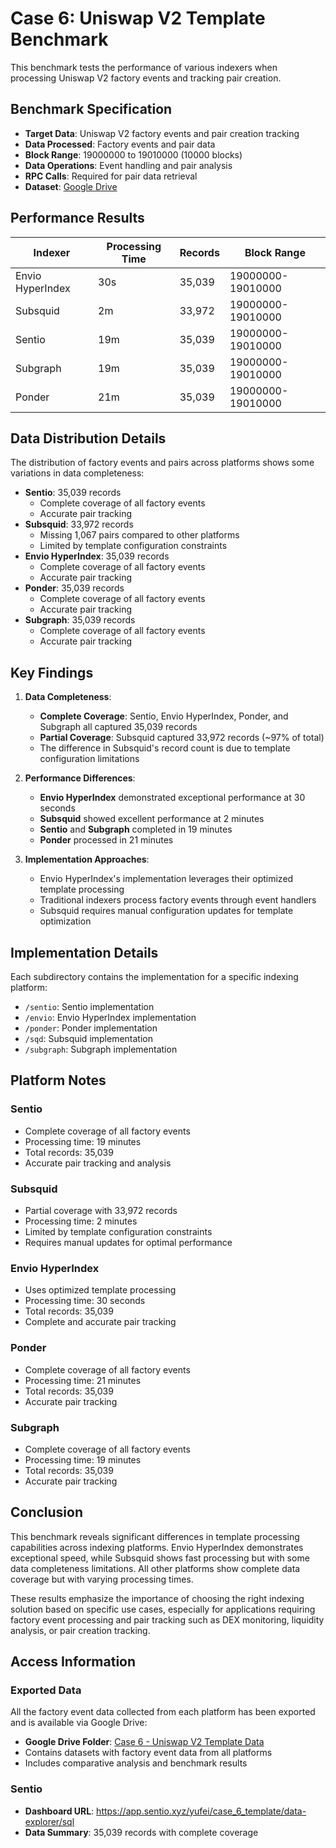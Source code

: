 # Case 6: Uniswap V2 Template Benchmark

This benchmark tests the performance of various indexers when processing Uniswap V2 factory events and tracking pair creation.

## Benchmark Specification

- **Target Data**: Uniswap V2 factory events and pair creation tracking
- **Data Processed**: Factory events and pair data
- **Block Range**: 19000000 to 19010000 (10000 blocks)
- **Data Operations**: Event handling and pair analysis
- **RPC Calls**: Required for pair data retrieval
- **Dataset**: [Google Drive](https://drive.google.com/drive/folders/1407EeP-KzUwzujdnkoP_DiewJNbOHqcY)

## Performance Results

| Indexer    | Processing Time | Records | Block Range |
|------------|----------------|---------|-------------|
| Envio HyperIndex | 30s            | 35,039  | 19000000-19010000 |
| Subsquid   | 2m             | 33,972  | 19000000-19010000 |
| Sentio     | 19m            | 35,039  | 19000000-19010000 |
| Subgraph   | 19m            | 35,039  | 19000000-19010000 |
| Ponder     | 21m            | 35,039  | 19000000-19010000 |

## Data Distribution Details

The distribution of factory events and pairs across platforms shows some variations in data completeness:

- **Sentio**: 35,039 records
  - Complete coverage of all factory events
  - Accurate pair tracking
- **Subsquid**: 33,972 records
  - Missing 1,067 pairs compared to other platforms
  - Limited by template configuration constraints
- **Envio HyperIndex**: 35,039 records
  - Complete coverage of all factory events
  - Accurate pair tracking
- **Ponder**: 35,039 records
  - Complete coverage of all factory events
  - Accurate pair tracking
- **Subgraph**: 35,039 records
  - Complete coverage of all factory events
  - Accurate pair tracking

## Key Findings

1. **Data Completeness**:
   - **Complete Coverage**: Sentio, Envio HyperIndex, Ponder, and Subgraph all captured 35,039 records
   - **Partial Coverage**: Subsquid captured 33,972 records (~97% of total)
   - The difference in Subsquid's record count is due to template configuration limitations

2. **Performance Differences**:
   - **Envio HyperIndex** demonstrated exceptional performance at 30 seconds
   - **Subsquid** showed excellent performance at 2 minutes
   - **Sentio** and **Subgraph** completed in 19 minutes
   - **Ponder** processed in 21 minutes

3. **Implementation Approaches**:
   - Envio HyperIndex's implementation leverages their optimized template processing
   - Traditional indexers process factory events through event handlers
   - Subsquid requires manual configuration updates for template optimization

## Implementation Details

Each subdirectory contains the implementation for a specific indexing platform:
- `/sentio`: Sentio implementation 
- `/envio`: Envio HyperIndex implementation
- `/ponder`: Ponder implementation
- `/sqd`: Subsquid implementation
- `/subgraph`: Subgraph implementation

## Platform Notes

### Sentio
- Complete coverage of all factory events
- Processing time: 19 minutes
- Total records: 35,039
- Accurate pair tracking and analysis

### Subsquid
- Partial coverage with 33,972 records
- Processing time: 2 minutes
- Limited by template configuration constraints
- Requires manual updates for optimal performance

### Envio HyperIndex
- Uses optimized template processing
- Processing time: 30 seconds
- Total records: 35,039
- Complete and accurate pair tracking

### Ponder
- Complete coverage of all factory events
- Processing time: 21 minutes
- Total records: 35,039
- Accurate pair tracking

### Subgraph
- Complete coverage of all factory events
- Processing time: 19 minutes
- Total records: 35,039
- Accurate pair tracking

## Conclusion

This benchmark reveals significant differences in template processing capabilities across indexing platforms. Envio HyperIndex demonstrates exceptional speed, while Subsquid shows fast processing but with some data completeness limitations. All other platforms show complete data coverage but with varying processing times.

These results emphasize the importance of choosing the right indexing solution based on specific use cases, especially for applications requiring factory event processing and pair tracking such as DEX monitoring, liquidity analysis, or pair creation tracking.

## Access Information

### Exported Data
All the factory event data collected from each platform has been exported and is available via Google Drive:
- **Google Drive Folder**: [Case 6 - Uniswap V2 Template Data](https://drive.google.com/drive/folders/1407EeP-KzUwzujdnkoP_DiewJNbOHqcY)
- Contains datasets with factory event data from all platforms
- Includes comparative analysis and benchmark results

### Sentio
- **Dashboard URL**: https://app.sentio.xyz/yufei/case_6_template/data-explorer/sql
- **Data Summary**: 35,039 records with complete coverage 
